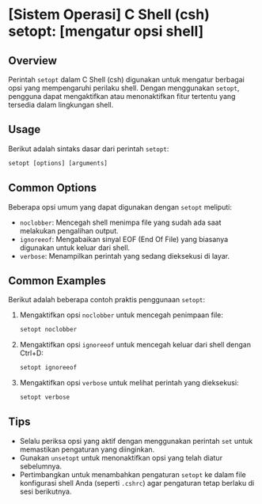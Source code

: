 # [Sistem Operasi] C Shell (csh) setopt: [mengatur opsi shell]

## Overview
Perintah `setopt` dalam C Shell (csh) digunakan untuk mengatur berbagai opsi yang mempengaruhi perilaku shell. Dengan menggunakan `setopt`, pengguna dapat mengaktifkan atau menonaktifkan fitur tertentu yang tersedia dalam lingkungan shell.

## Usage
Berikut adalah sintaks dasar dari perintah `setopt`:

```csh
setopt [options] [arguments]
```

## Common Options
Beberapa opsi umum yang dapat digunakan dengan `setopt` meliputi:

- `noclobber`: Mencegah shell menimpa file yang sudah ada saat melakukan pengalihan output.
- `ignoreeof`: Mengabaikan sinyal EOF (End Of File) yang biasanya digunakan untuk keluar dari shell.
- `verbose`: Menampilkan perintah yang sedang dieksekusi di layar.

## Common Examples
Berikut adalah beberapa contoh praktis penggunaan `setopt`:

1. Mengaktifkan opsi `noclobber` untuk mencegah penimpaan file:
   ```csh
   setopt noclobber
   ```

2. Mengaktifkan opsi `ignoreeof` untuk mencegah keluar dari shell dengan Ctrl+D:
   ```csh
   setopt ignoreeof
   ```

3. Mengaktifkan opsi `verbose` untuk melihat perintah yang dieksekusi:
   ```csh
   setopt verbose
   ```

## Tips
- Selalu periksa opsi yang aktif dengan menggunakan perintah `set` untuk memastikan pengaturan yang diinginkan.
- Gunakan `unsetopt` untuk menonaktifkan opsi yang telah diatur sebelumnya.
- Pertimbangkan untuk menambahkan pengaturan `setopt` ke dalam file konfigurasi shell Anda (seperti `.cshrc`) agar pengaturan tetap berlaku di sesi berikutnya.